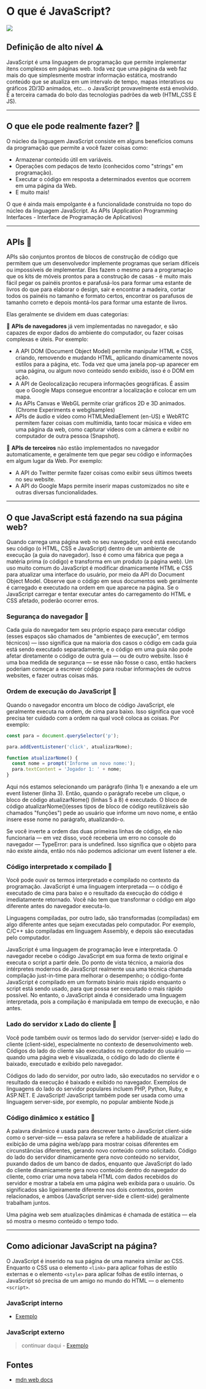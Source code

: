 # O que é JavaScript? 

![](https://miro.medium.com/max/1400/1*ahpxPO0jLGb9EWrY2qQPhg.jpeg)

## Definição de alto nível ⚠️

JavaScript é uma linguagem de programação que permite implementar itens complexos em páginas web. 
toda vez que uma página da web faz mais do que simplesmente mostrar informação estática,
mostrando conteúdo que se atualiza em um intervalo de tempo, mapas interativos ou gráficos 2D/3D animados, etc...
o JavaScript provavelmente está envolvido. É a terceira camada do bolo das tecnologias padrões da web (HTML,CSS E JS).

----

## O que ele pode realmente fazer? 🤔

O núcleo da linguagem JavaScript consiste em alguns benefícios comuns da programação que permite a você fazer coisas como:

 - Armazenar conteúdo útil em variáveis.
 - Operações com pedaços de texto (conhecidos como "strings" em programação). 
 - Executar o código em resposta a determinados eventos que ocorrem em uma página da Web.
 - E muito mais!

O que é ainda mais empolgante é a funcionalidade construída no topo do núcleo da linguagem JavaScript. As APIs (Application Programming Interfaces - Interface de Programação de Aplicativos)

----

## APIs 🔻

APIs são conjuntos prontos de blocos de construção de código que permitem que um desenvolvedor implemente programas que seriam difíceis ou impossíveis de implementar. Eles fazem o mesmo para a programação que os kits de móveis prontos para a construção de casas - é muito mais fácil pegar os painéis prontos e parafusá-los para formar uma estante de livros do que para elaborar o design, sair e encontrar a madeira, cortar todos os painéis no tamanho e formato certos, encontrar os parafusos de tamanho correto e depois montá-los para formar uma estante de livros.

Elas geralmente se dividem em duas categorias:

📌 **APIs de navegadores** já vem implementadas no navegador, e são capazes de expor dados do ambiente do computador, ou fazer coisas complexas e úteis. Por exemplo:

- A API DOM (Document Object Model) permite manipular HTML e CSS, criando, removendo e mudando HTML, aplicando dinamicamente novos estilos para a  página, etc. Toda vez que uma janela pop-up aparecer em uma página, ou algum novo conteúdo sendo exibido, isso é o DOM em ação.
- A API de Geolocalização recupera informações geográficas. É assim que o Google Maps consegue encontrar a localização e colocar em um mapa.
- As APIs Canvas e WebGL permite criar gráficos 2D e 3D animados. (Chrome Experiments e webglsamples)
- APIs de áudio e vídeo como HTMLMediaElement (en-US) e WebRTC permitem fazer coisas com multimídia, tanto tocar música e vídeo em uma página da web, como capturar vídeos com a câmera e exibir no computador de outra pessoa (Snapshot).

📌 **APIs de terceiros** não estão implementados no navegador automaticamente, e geralmente tem que pegar seu código e informações em algum lugar da Web. Por exemplo:

- A API do Twitter permite fazer coisas como exibir seus últimos tweets no seu website.
- A API do Google Maps permite inserir mapas customizados no site e outras diversas funcionalidades.

----

## O que JavaScript está fazendo na sua página web? 

Quando carrega uma página web no seu navegador, você está executando seu código (o HTML, CSS e JavaScript) dentro de um ambiente de execução (a guia do navegador). Isso é como uma fábrica que pega a matéria prima (o código) e transforma em um produto (a página web).
Um uso muito comum do JavaScript é modificar dinamicamente HTML e CSS para atualizar uma interface do usuário, por meio da API do Document Object Model. Observe que o código em seus documentos web geralmente é carregado e executado na ordem em que aparece na página. Se o JavaScript carregar e tentar executar antes do carregamento do HTML e CSS afetado, poderão ocorrer erros.

### Segurança do navegador 📌
Cada guia do navegador tem seu próprio espaço para executar código (esses espaços são chamados de "ambientes de execução", em termos técnicos) — isso significa que na maioria dos casos o código em cada guia está sendo executado separadamente, e o código em uma guia não pode afetar diretamente o código de outra guia — ou de outro website. Isso é uma boa medida de segurança — se esse não fosse o caso, então hackers poderiam começar a escrever código para roubar informações de outros websites, e fazer outras coisas más.

### Ordem de execução do JavaScript 📌
Quando o navegador encontra um bloco de código JavaScript, ele geralmente executa na ordem, de cima para baixo. Isso significa que você precisa ter cuidado com a ordem na qual você coloca as coisas. Por exemplo:

```javascript
const para = document.querySelector('p');

para.addEventListener('click', atualizarNome);

function atualizarNome() {
  const nome = prompt('Informe um novo nome:');
  para.textContent = 'Jogador 1: ' + nome;
}
```

Aqui nós estamos selecionando um parágrafo (linha 1) e anexando a ele um event listener (linha 3). Então, quando o parágrafo recebe um clique, o bloco de código atualizarNome() (linhas 5 a 8) é executado. O bloco de código atualizarNome()(esses tipos de bloco de código reutilizáveis são chamados "funções") pede ao usuário que informe um novo nome, e então insere esse nome no parágrafo, atualizando-o.

Se você inverte a ordem das duas primeiras linhas de código, ele não funcionaria — em vez disso, você receberia um erro no console do navegador — TypeError: para is undefined. Isso significa que o objeto para não existe ainda, então nós não podemos adicionar um event listener a ele.

### Código interpretado x compilado 📌

Você pode ouvir os termos interpretado e compilado no contexto da programação. JavaScript é uma linguagem interpretada — o código é executado de cima para baixo e o resultado da execução do código é imediatamente retornado. Você não tem que transformar o código em algo diferente antes do navegador executa-lo.

Linguagens compiladas, por outro lado, são transformadas (compiladas) em algo diferente antes que sejam executadas pelo computador. Por exemplo, C/C++ são compiladas em linguagem Assembly, e depois são executadas pelo computador.

JavaScript é uma linguagem de programação leve e interpretada. O navegador recebe o código JavaScript em sua forma de texto original e executa o script a partir dele. Do ponto de vista técnico, a maioria dos intérpretes modernos de JavaScript realmente usa uma técnica chamada compilação just-in-time para melhorar o desempenho; o código-fonte JavaScript é compilado em um formato binário mais rápido enquanto o script está sendo usado, para que possa ser executado o mais rápido possível. No entanto, o JavaScript ainda é considerado uma linguagem interpretada, pois a compilação é manipulada em tempo de execução, e não antes.

### Lado do servidor x Lado do cliente 📌

Você pode também ouvir os termos lado do servidor (server-side) e lado do cliente (client-side), especialmente no contexto de desenvolvimento web. Códigos do lado do cliente são executados no computador do usuário — quando uma página web é visualizada, o código do lado do cliente é baixado, executado e exibido pelo navegador.

Códigos do lado do servidor, por outro lado, são executados no servidor e o resultado da execução é baixado e exibido no navegador. Exemplos de linguagens do lado do servidor populares incluem PHP, Python, Ruby, e ASP.NET. E JavaScript! JavaScript também pode ser usada como uma linguagem server-side, por exemplo, no popular ambiente Node.js 

### Código dinâmico x estático 📌

A palavra dinâmico é usada para descrever tanto o JavaScript client-side como o server-side — essa palavra se refere a habilidade de atualizar a exibição de uma página web/app para mostrar coisas diferentes em circunstâncias diferentes, gerando novo conteúdo como solicitado. Código do lado do servidor dinamicamente gera novo conteúdo no servidor, puxando dados de um banco de dados, enquanto que JavaScript do lado do cliente dinamicamente gera novo conteúdo dentro do navegador do cliente, como criar uma nova tabela HTML com dados recebidos do servidor e mostrar a tabela em uma página web exibida para o usuário. Os significados são ligeiramente diferente nos dois contextos, porém relacionados, e ambos (JavaScript server-side e client-side) geralmente trabalham juntos.

Uma página web sem atualizações dinâmicas é chamada de estática — ela só mostra o mesmo conteúdo o tempo todo.

----

## Como adicionar JavaScript na página?

O JavaScript é inserido na sua página de uma maneira similar ao CSS. Enquanto o CSS usa o elemento ```<link>``` para aplicar folhas de estilo externas e o elemento ```<style>``` para aplicar folhas de estilo internas, o JavaScript só precisa de um amigo no mundo do HTML — o elemento ```<script>```.

### JavaScript interno

- [Exemplo](/cursoW3Schools/exemplos/testeJsInterno.html)

### JavaScript externo

 > continuar daqui - [Exemplo](/cursoW3Schools/testeJsInterno)

## Fontes

- [mdn web docs](https://developer.mozilla.org/pt-BR/docs/Learn/JavaScript/First_steps/What_is_JavaScript)